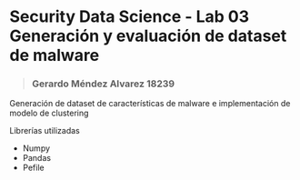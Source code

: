 # Security Data Science - Lab 03 <br> Generación y evaluación de dataset de malware
> ### Gerardo Méndez Alvarez 18239
Generación de dataset de características de malware e implementación de modelo de clustering

Librerías utilizadas
* Numpy
* Pandas
* Pefile
